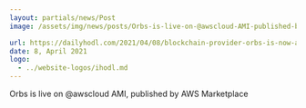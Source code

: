 ```yaml
---
layout: partials/news/Post
image: /assets/img/news/posts/Orbs-is-live-on-@awscloud-AMI-published-by-AWS-Marketplace-hodl.jpeg

url: https://dailyhodl.com/2021/04/08/blockchain-provider-orbs-is-now-accessible-through-the-aws-marketplace/
date: 8, April 2021
logo: 
  - ../website-logos/ihodl.md
---
```


Orbs is live on @awscloud AMI, published by AWS Marketplace 